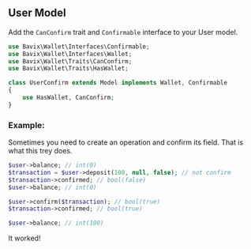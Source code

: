 ## User Model

Add the `CanConfirm` trait and `Confirmable` interface to your User model.

```php
use Bavix\Wallet\Interfaces\Confirmable;
use Bavix\Wallet\Interfaces\Wallet;
use Bavix\Wallet\Traits\CanConfirm;
use Bavix\Wallet\Traits\HasWallet;

class UserConfirm extends Model implements Wallet, Confirmable
{
    use HasWallet, CanConfirm;
}
```

### Example:

Sometimes you need to create an operation and confirm its field. 
That is what this trey does.

```php
$user->balance; // int(0)
$transaction = $user->deposit(100, null, false); // not confirm
$transaction->confirmed; // bool(false)
$user->balance; // int(0)

$user->confirm($transaction); // bool(true)
$transaction->confirmed; // bool(true)

$user->balance; // int(100) 
```

It worked! 
